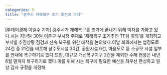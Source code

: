 ```yaml
---
categories: h
title: "광주시 재해복구 조기 추진에 박차"
---
```

[투데이경제 이일수 기자] 광주시가 재해복구를 조기에 끝내기 위해 박차를 가하고 있다.시는 지난달 30일 이춘구 부시장 주재로 ‘재해복구 조기추진 TF팀 회의’를 개최하고 부서별 추진상황 점검과 신속 복구를 위한 대책을 논의했다.이날 회의에서는 법정도로 24건 중 21건을 비롯해 상수도시설 30건, 공원시설 6건, 마을도로 등 소규모 시설 일부를 연내에 복구하기로 했다.또한, 대규모 개선복구지구 2건을 제외한 수해 현장은 내년 6월 말까지 복구하기로 했다.이를 위해 시는 복구에 필요한 예산을 최우선 편성하고 일상 감사 규정을 개정해